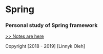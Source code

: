 # Spring

### Personal study of Spring framework

[>> Notes are here](Notes.md)	

Copyright [2018 - 2019] [Linnyk Oleh]